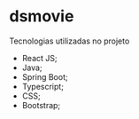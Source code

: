 # dsmovie
Tecnologias utilizadas no projeto
- React JS;
- Java; 
- Spring Boot;
- Typescript;
- CSS;
- Bootstrap;
